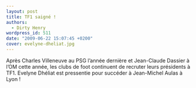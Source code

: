 ```yaml
---
layout: post
title: TF1 saigné !
authors:
  - Dirty Henry
wordpress_id: 511
date: "2009-06-22 15:07:45 +0200"
cover: evelyne-dheliat.jpg
---
```


Après Charles Villeneuve au PSG l’année dernière et Jean-Claude Dassier à l’OM
cette année, les clubs de foot continuent de recruter leurs présidents à TF1.
Evelyne Dhéliat est pressentie pour succéder à Jean-Michel Aulas à Lyon !
